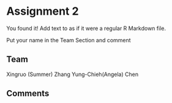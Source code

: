 # Assignment 2

You found it!  Add text to as if it were a regular R Markdown file.

Put your name in the Team Section and comment

## Team
Xingruo (Summer) Zhang
Yung-Chieh(Angela) Chen

## Comments
